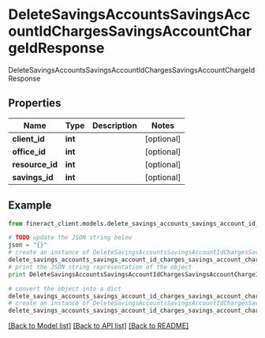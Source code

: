 # DeleteSavingsAccountsSavingsAccountIdChargesSavingsAccountChargeIdResponse

DeleteSavingsAccountsSavingsAccountIdChargesSavingsAccountChargeIdResponse

## Properties

Name | Type | Description | Notes
------------ | ------------- | ------------- | -------------
**client_id** | **int** |  | [optional] 
**office_id** | **int** |  | [optional] 
**resource_id** | **int** |  | [optional] 
**savings_id** | **int** |  | [optional] 

## Example

```python
from fineract_client.models.delete_savings_accounts_savings_account_id_charges_savings_account_charge_id_response import DeleteSavingsAccountsSavingsAccountIdChargesSavingsAccountChargeIdResponse

# TODO update the JSON string below
json = "{}"
# create an instance of DeleteSavingsAccountsSavingsAccountIdChargesSavingsAccountChargeIdResponse from a JSON string
delete_savings_accounts_savings_account_id_charges_savings_account_charge_id_response_instance = DeleteSavingsAccountsSavingsAccountIdChargesSavingsAccountChargeIdResponse.from_json(json)
# print the JSON string representation of the object
print DeleteSavingsAccountsSavingsAccountIdChargesSavingsAccountChargeIdResponse.to_json()

# convert the object into a dict
delete_savings_accounts_savings_account_id_charges_savings_account_charge_id_response_dict = delete_savings_accounts_savings_account_id_charges_savings_account_charge_id_response_instance.to_dict()
# create an instance of DeleteSavingsAccountsSavingsAccountIdChargesSavingsAccountChargeIdResponse from a dict
delete_savings_accounts_savings_account_id_charges_savings_account_charge_id_response_form_dict = delete_savings_accounts_savings_account_id_charges_savings_account_charge_id_response.from_dict(delete_savings_accounts_savings_account_id_charges_savings_account_charge_id_response_dict)
```
[[Back to Model list]](../README.md#documentation-for-models) [[Back to API list]](../README.md#documentation-for-api-endpoints) [[Back to README]](../README.md)



